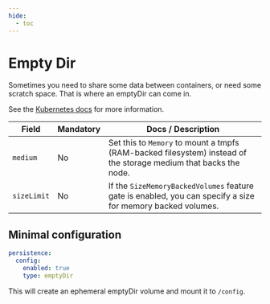 ```yaml
---
hide:
  - toc
---
```


# Empty Dir

Sometimes you need to share some data between containers, or need some
scratch space. That is where an emptyDir can come in.

See the [Kubernetes docs](https://kubernetes.io/docs/concepts/storage/volumes/#emptydir)
for more information.

| Field       | Mandatory | Docs / Description                                                                                               |
| ----------- | --------- | ---------------------------------------------------------------------------------------------------------------- |
| `medium`    | No        | Set this to `Memory` to mount a tmpfs (RAM-backed filesystem) instead of the storage medium that backs the node. |
| `sizeLimit` | No        | If the `SizeMemoryBackedVolumes` feature gate is enabled, you can specify a size for memory backed volumes.      |

## Minimal configuration

```yaml
persistence:
  config:
    enabled: true
    type: emptyDir
```

This will create an ephemeral emptyDir volume and mount it to `/config`.

